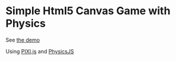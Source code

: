 # Simple Html5 Canvas Game with Physics
See [the demo](https://edolganov.github.io/2d-racing-html5-demo/)

Using [PIXI.js](http://www.pixijs.com/) and [PhysicsJS](http://wellcaffeinated.net/PhysicsJS/)
